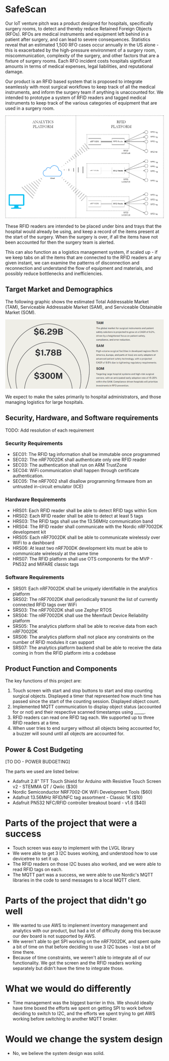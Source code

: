 # SafeScan

Our IoT venture pitch was a product designed for hospitals, specifically surgery rooms, to detect and thereby reduce Retained Foreign Objects (RFOs). RFOs are medical instruments and equipment left behind in a patient after surgery, and can lead to severe consequences. Statistics reveal that an estimated 1,500 RFO cases occur annually in the US alone - this is exacerbated by the high-pressure environment of a surgery room, miscommunication, complexity of the surgery, and other factors that are a fixture of surgery rooms. Each RFO incident costs hospitals significant amounts in terms of medical expenses, legal liabilities, and reputational damage.

Our product is an RFID based system that is proposed to integrate seamlessly with most surgical workflows to keep track of all the medical instruments, and inform the surgery team if anything is unaccounted for. We intended to prototype a system of RFID readers and tagged medical instruments to keep track of the various categories of equipment that are used in a surgery room.

![architecture](images/arch.drawio.png)

These RFID readers are intended to be placed under bins and trays that the hospital would already be using, and keep a record of the items present at the start of the surgery. When the surgery is over, if all the items have not been accounted for then the surgery team is alerted.

This can also function as a logistics management system, if scaled up - if we keep tabs on all the items that are connected to the RFID readers at any given instant, we can examine the patterns of disconnection and reconnection and understand the flow of equipment and materials, and possibly reduce bottlenecks and inefficiencies.

## Target Market and Demographics

The following graphic shows the estimated Total Addressable Market (TAM), Serviceable Addressable Market (SAM), and Serviceable Obtainable Market (SOM).

![tam-sam-som](images/market.png)

We expect to make the sales primarily to hospital administrators, and those managing logistics for large hospitals.

## Security, Hardware, and Software requirements

TODO: Add resolution of each requirement

### Security Requirements

- SEC01: The RFID tag information shall be immutable once programmed
- SEC02: The nRF7002DK shall authenticate only one RFID reader
- SEC03: The authentication shall run on ARM TrustZone
- SEC04: WiFi communication shall happen through certificate authentication.
- SEC05: The nRF7002 shall disallow programming firmware from an untrusted in-circuit emulator (ICE)

### Hardware Requirements

- HRS01: Each RFID reader shall be able to detect RFID tags within 5cm
- HRS02: Each RFID reader shall be able to detect at least 5 tags
- HRS03: The RFID tags shall use the 13.56MHz communication band
- HRS04: The RFID reader shall communicate with the Nordic nRF7002DK development kit
- HRS05: Each nRF7002DK shall be able to communicate wirelessly over WiFi to a dashboard
- HRS06: At least two nRF700DK development kits must be able to communicate wirelessly at the same time
- HRS07: The RFID platform shall use OTS components for the MVP - PN532 and MIFARE classic tags

### Software Requirements

- SRS01: Each nRF7002DK shall be uniquely identifiable in the analytics platform
- SRS02: The nRF7002DK shall periodically transmit the list of currently connected RFID tags over WiFi
- SRS03: The nRF7002DK shall use Zephyr RTOS
- SRS04: The nRF7002DK shall use the Memfault Device Reliability platform
- SRS05: The analytics platform shall be able to receive data from each nRF7002DK
- SRS06: The analytics platform shall not place any constraints on the number of RFID modules it can support
- SRS07: The analytics platform backend shall be able to receive the data coming in from the RFID platform into a codebase

## Product Function and Components

The key functions of this project are: 
1) Touch screen with start and stop buttons to start and stop counting surgical objects. Displayed a timer that represented how much time has passed since the start of the counting session. Displayed object count. 
2) Implemented MQTT communication to display object status (accounted for or not) and their respective scanned timestamps using _____. 
3) RFID readers can read one RFID tag each. We supported up to three RFID readers at a time.
4) When user tries to end surgery without all objects being accounted for, a buzzer will sound until all objects are accounted for.

## Power & Cost Budgeting

[TO DO - POWER BUDGETING]

The parts we used are listed below:
- Adafruit 2.8" TFT Touch Shield for Arduino with Resistive Touch Screen v2 - STEMMA QT / Qwiic ($30)
- Nordic Semiconductor NRF7002-DK WiFi Development Tools ($60)
- Adafruit 13.56MHz RFID/NFC tag assortment - Classic 1K ($10)
- Adafruit PN532 NFC/RFID controller breakout board - v1.6 ($40)

# Parts of the project that were a success

- Touch screen was easy to implement with the LVGL library 
- We were able to get 3 I2C buses working, and understood how to use devicetree to set it up.
- The RFID readers on those I2C buses also worked, and we were able to read RFID tags on each. 
- The MQTT part was a success, we were able to use Nordic's MQTT libraries in the code to send messages to a local MQTT client.

# Parts of the project that didn't go well

- We wanted to use AWS to implement inventory management and analytics with our product, but had a lot of difficulty doing this because our dev board is not supported by AWS.
- We weren't able to get SPI working on the nRF7002DK, and spent quite a bit of time on that before decidiing to use 3 I2C buses - lost a bit of time there.
- Because of time constraints, we weren't able to integrate all of our functionality. We got the screen and the RFID readers working separately but didn't have the time to integrate those.

# What we would do differently

- Time management was the biggest barrier in this. We should ideally have time boxed the efforts we spent on getting SPI to work before deciding to switch to I2C, and the efforts we spent trying to get AWS working before switching to another MQTT broker.

# Would we change the system design

- No, we believe the system design was solid. 
